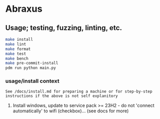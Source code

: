 # Abraxus

## Usage; testing, fuzzing, linting, etc.

```bash
make install
make lint
make format
make test
make bench
make pre-commit-install
pdm run python main.py
```



### usage/install context

`See /docs/install.md for preparing a machine or for step-by-step instructions if the above is not self explanitory`

1) Install windows, update to service pack >= 23H2 - do not 'connect automatically' to wifi (checkbox)... (see docs for more)

